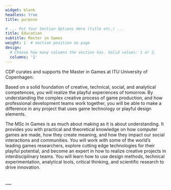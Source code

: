 ```yaml
---
widget: blank
headless: true
title: purpose

# ... Put Your Section Options Here (title etc.) ...
title: Education
subtitle: Master in Games
weight: 1  # section position on page
design:
  # Choose how many columns the section has. Valid values: 1 or 2.
  columns: '1'
---
```

CDP curates and supports the Master in Games at ITU University of Copenhagen:

Based on a solid foundation of creative, technical, social, and analytical competences, you will realize the playful experiences of tomorrow. By understanding the complex creative process of game production, and how professional development teams work together, you will be able to make a difference in any project that uses game technology or playful design elements.
 
The MSc in Games is as much about making as it is about understanding. It provides you with practical and theoretical knowledge on how computer games are made, how they create meaning, and how they impact our social interactions and communities. You will work with some of the world’s leading games researchers, explore cutting edge technologies for their playful potential, and become an expert in how to realize creative projects in interdisciplinary teams. You will learn how to use design methods, technical experimentation, analytical tools, critical thinking, and scientific research to drive innovation.
 
 <br />
___
